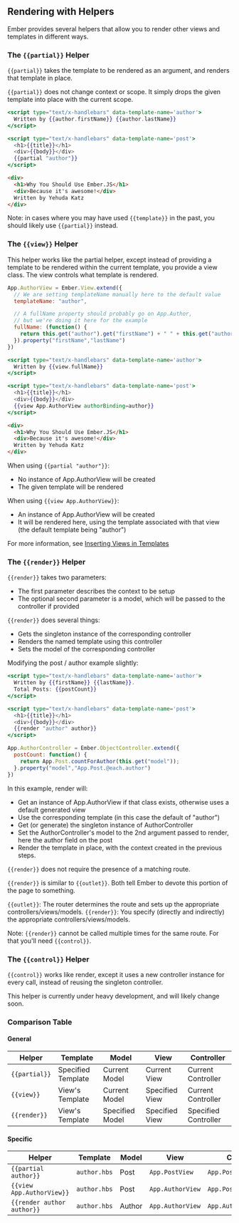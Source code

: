 ## Rendering with Helpers

Ember provides several helpers that allow you to render other views and templates in different ways.

### The `{{partial}}` Helper

`{{partial}}` takes the template to be rendered as an argument, and renders that template in place.

`{{partial}}` does not change context or scope.  It simply drops the given template into place with the current scope.  

```handlebars
<script type="text/x-handlebars" data-template-name='author'>
  Written by {{author.firstName}} {{author.lastName}}
</script>

<script type="text/x-handlebars" data-template-name='post'>
  <h1>{{title}}</h1>
  <div>{{body}}</div>
  {{partial "author"}}
</script>
```

```html
<div>
  <h1>Why You Should Use Ember.JS</h1>
  <div>Because it's awesome!</div>
  Written by Yehuda Katz
</div>
```

Note: in cases where you may have used `{{template}}` in the past, you should likely use `{{partial}}` instead.

### The `{{view}}` Helper

This helper works like the partial helper, except instead of providing a template to be rendered within the current template, you provide a view class.  The view controls what template is rendered.

```javascript
App.AuthorView = Ember.View.extend({
  // We are setting templateName manually here to the default value
  templateName: "author",

  // A fullName property should probably go on App.Author, 
  // but we're doing it here for the example
  fullName: (function() {
    return this.get("author").get("firstName") + " " + this.get("author").get("lastName");
  }).property("firstName","lastName")
})
```

```handlebars
<script type="text/x-handlebars" data-template-name='author'>
  Written by {{view.fullName}}
</script>

<script type="text/x-handlebars" data-template-name='post'>
  <h1>{{title}}</h1>
  <div>{{body}}</div>
  {{view App.AuthorView authorBinding=author}}
</script>
```

```html
<div>
  <h1>Why You Should Use Ember.JS</h1>
  <div>Because it's awesome!</div>
  Written by Yehuda Katz
</div>
```

When using `{{partial "author"}}`:

* No instance of App.AuthorView will be created
* The given template will be rendered

When using `{{view App.AuthorView}}`:

* An instance of App.AuthorView will be created
* It will be rendered here, using the template associated with that view (the default template being "author")

For more information, see [Inserting Views in Templates](/guides/views/inserting-views-in-templates)

### The `{{render}}` Helper

`{{render}}` takes two parameters:

* The first parameter describes the context to be setup
* The optional second parameter is a model, which will be passed to the controller if provided

`{{render}}` does several things:

* Gets the singleton instance of the corresponding controller
* Renders the named template using this controller
* Sets the model of the corresponding controller 

Modifying the post / author example slightly:

```handlebars
<script type="text/x-handlebars" data-template-name='author'>
  Written by {{firstName}} {{lastName}}. 
  Total Posts: {{postCount}}
</script>

<script type="text/x-handlebars" data-template-name='post'>
  <h1>{{title}}</h1>
  <div>{{body}}</div>
  {{render "author" author}}
</script>
```

```javascript
App.AuthorController = Ember.ObjectController.extend({
  postCount: function() { 
    return App.Post.countForAuthor(this.get("model"));
  }.property("model","App.Post.@each.author")
})
```

In this example, render will:

* Get an instance of App.AuthorView if that class exists, otherwise uses a default generated view
* Use the corresponding template (in this case the default of "author")
* Get (or generate) the singleton instance of AuthorController
* Set the AuthorController's model to the 2nd argument passed to render, here the author field on the post
* Render the template in place, with the context created in the previous steps.

`{{render}}` does not require the presence of a matching route.  

`{{render}}` is similar to `{{outlet}}`. Both tell Ember to devote this portion of the page to something.

`{{outlet}}`: The router determines the route and sets up the appropriate controllers/views/models.
`{{render}}`: You specify (directly and indirectly) the appropriate controllers/views/models.



Note: `{{render}}` cannot be called multiple times for the same route.  For that you'll need `{{control}}`.

### The `{{control}}` Helper

`{{control}}` works like render, except it uses a new controller instance for every call, instead of reusing the singleton controller.

This helper is currently under heavy development, and will likely change soon.

### Comparison Table

#### General

<table>
  <thead>
  <tr>
    <th>Helper</th>
    <th>Template</th>
    <th>Model</th>
    <th>View</th>
    <th>Controller</th>
  </tr>
  </thead>
  <tbody>
  <tr>
    <td><code>{{partial}}</code></td>
    <td>Specified Template</td>
    <td>Current Model</td>
    <td>Current View</td>
    <td>Current Controller</td>
  </tr>
  <tr>
    <td><code>{{view}}</code></td>
    <td>View's Template</td>
    <td>Current Model</td>
    <td>Specified View</td>
    <td>Current Controller</td>
  </tr>
  <tr>
    <td><code>{{render}}</code></td>
    <td>View's Template</td>
    <td>Specified Model</td>
    <td>Specified View</td>
    <td>Specified Controller</td>
  </tr>
  </tbody>
</table>

#### Specific

<table>
  <thead>
  <tr>
    <th>Helper</th>
    <th>Template</th>
    <th>Model</th>
    <th>View</th>
    <th>Controller</th>
  </tr>
  </thead>
  <tbody>
  <tr>
    <td><code>{{partial author}}</code></td>
    <td><code>author.hbs</code></td>
    <td>Post</td>
    <td><code>App.PostView</code></td>
    <td><code>App.PostController</code></td>
  </tr>
  <tr>
    <td><code>{{view App.AuthorView}}</code></td>
    <td><code>author.hbs</code></td>
    <td>Post</td>
    <td><code>App.AuthorView</code></td>
    <td><code>App.PostController</code></td>
  </tr>
  <tr>
    <td><code>{{render author author}}</code></td>
    <td><code>author.hbs</code></td>
    <td>Author</td>
    <td><code>App.AuthorView</code></td>
    <td><code>App.AuthorController</code></td>
  </tr>
  </tbody>
</table>
